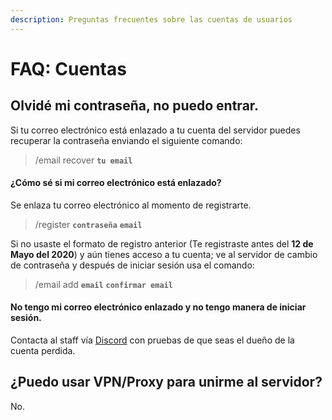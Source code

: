 ```yaml
---
description: Preguntas frecuentes sobre las cuentas de usuarios
---
```


# FAQ: Cuentas

## Olvidé mi contraseña, no puedo entrar.

Si tu correo electrónico está enlazado a tu cuenta del servidor puedes recuperar la contraseña enviando el siguiente comando:

> /email recover **`tu email`**

#### ¿Cómo sé si mi correo electrónico está enlazado?

Se enlaza tu correo electrónico al momento de registrarte.

> /register **`contraseña`** **`email`**

Si no usaste el formato de registro anterior \(Te registraste antes del **12 de Mayo del 2020**\) y aún tienes acceso a tu cuenta; ve al servidor de cambio de contraseña y después de iniciar sesión usa el comando:

> /email add **`email`** **`confirmar email`**

#### No tengo mi correo electrónico enlazado y no tengo manera de iniciar sesión.

Contacta al staff vía [Discord](https://discord.mxball.net) con pruebas de que seas el dueño de la cuenta perdida.

## ¿Puedo usar VPN/Proxy para unirme al servidor?

No.

## 

